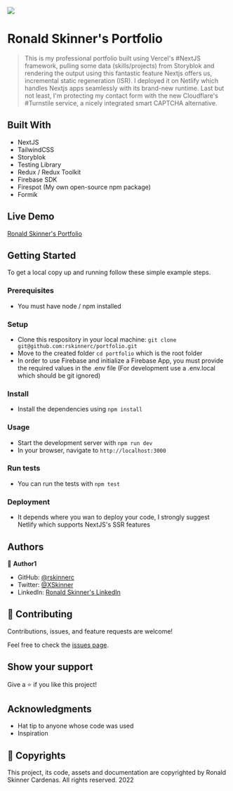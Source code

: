 ![](https://rskinner.cyou/_next/image?url=%2F_next%2Fstatic%2Fmedia%2Flogo-min.1f16a855.png&w=384&q=75)

# Ronald Skinner's Portfolio

> This is my professional portfolio built using Vercel's #NextJS framework, pulling some data (skills/projects) from Storyblok and rendering the output using this fantastic feature Nextjs offers us, incremental static regeneration (ISR). I deployed it on Netlify which handles Nextjs apps seamlessly with its brand-new runtime. Last but not least, I'm protecting my contact form with the new Cloudflare's #Turnstile service, a nicely integrated smart CAPTCHA alternative.


## Built With

- NextJS
- TailwindCSS
- Storyblok
- Testing Library
- Redux / Redux Toolkit
- Firebase SDK
- Firespot (My own open-source npm package)
- Formik

## Live Demo

[Ronald Skinner's Portfolio](https://rskinner.cyou)


## Getting Started

To get a local copy up and running follow these simple example steps.

### Prerequisites
- You must have node / npm installed

### Setup
- Clone this respository in your local machine: `git clone git@github.com:rskinnerc/portfolio.git`
- Move to the created folder `cd portfolio` which is the root folder
- In order to use Firebase and initialize a Firebase App, you must provide the required values in the .env file (For development use a .env.local which should be git ignored)

### Install
- Install the dependencies using `npm install`

### Usage
- Start the development server with `npm run dev`
- In your browser, navigate to `http://localhost:3000`

### Run tests
- You can run the tests with `npm test`

### Deployment
- It depends where you wan to deploy your code, I strongly suggest Netlify which supports NextJS's SSR features


## Authors

👤 **Author1**

- GitHub: [@rskinnerc](https://github.com/rskinnerc)
- Twitter: [@XSkinner](https://twitter.com/XSkinner)
- LinkedIn: [Ronald Skinner's LinkedIn](https://linkedin.com/in/rskinnerc)

## 🤝 Contributing

Contributions, issues, and feature requests are welcome!

Feel free to check the [issues page](../../issues/).

## Show your support

Give a ⭐️ if you like this project!

## Acknowledgments

- Hat tip to anyone whose code was used
- Inspiration

## 📝 Copyrights

This project, its code, assets and documentation are copyrighted by Ronald Skinner Cardenas. All rights reserved. 2022


